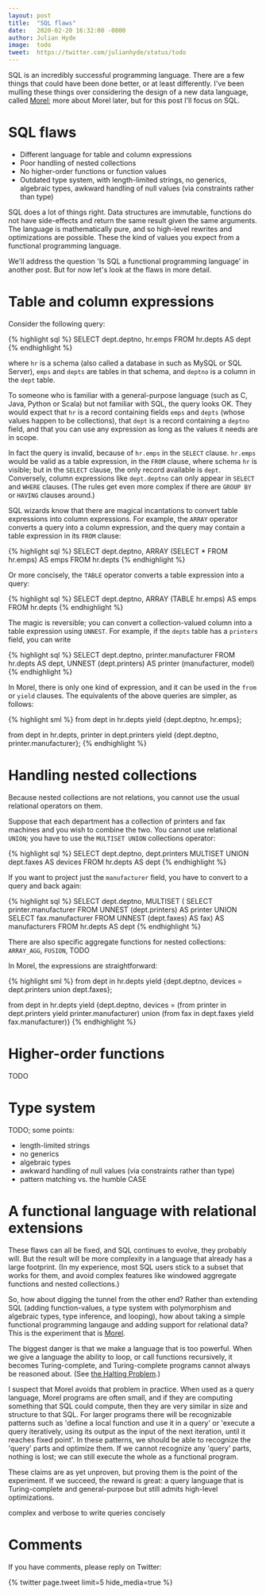 ```yaml
---
layout: post
title:  "SQL flaws"
date:   2020-02-20 16:32:00 -0800
author: Julian Hyde
image:  todo
tweet:  https://twitter.com/julianhyde/status/todo
---
```


SQL is an incredibly successful programming language.  There are a few
things that could have been done better, or at least differently.
I've been mulling these things over considering the design of a new
data language, called [Morel](https://github.com/julianhyde/morel);
more about Morel later, but for this post I'll focus on SQL.

# SQL flaws

* Different language for table and column expressions
* Poor handling of nested collections
* No higher-order functions or function values
* Outdated type system, with length-limited strings, no generics,
  algebraic types, awkward handling of null values (via constraints
  rather than type)

SQL does a lot of things right. Data structures are immutable,
functions do not have side-effects and return the same result given
the same arguments. The language is mathematically pure, and so
high-level rewrites and optimizations are possible. These the kind of
values you expect from a functional programming language.

We'll address the question 'Is SQL a functional programming language'
in another post. But for now let's look at the flaws in more detail.

# Table and column expressions

Consider the following query:

{% highlight sql %}
SELECT dept.deptno, hr.emps
FROM hr.depts AS dept
{% endhighlight %}

where `hr` is a schema (also called a database in such as MySQL or SQL
Server), `emps` and `depts` are tables in that schema, and `deptno` is
a column in the `dept` table.

To someone who is familiar with a general-purpose language (such as C,
Java, Python or Scala) but not familiar with SQL, the query looks
OK. They would expect that `hr` is a record containing fields `emps`
and `depts` (whose values happen to be collections), that `dept` is a
record containing a `deptno` field, and that you can use any
expression as long as the values it needs are in scope.

In fact the query is invalid, because of `hr.emps` in the `SELECT`
clause. `hr.emps` would be valid as a table expression, in the `FROM`
clause, where schema `hr` is visible; but in the `SELECT` clause, the
only record available is `dept`. Conversely, column expressions like
`dept.deptno` can only appear in `SELECT` and `WHERE` clauses. (The
rules get even more complex if there are `GROUP BY` or `HAVING`
clauses around.)

SQL wizards know that there are magical incantations to convert table
expressions into column expressions. For example, the `ARRAY` operator
converts a query into a column expression, and the query may contain a
table expression in its `FROM` clause:

{% highlight sql %}
SELECT dept.deptno, ARRAY (SELECT * FROM hr.emps) AS emps
FROM hr.depts
{% endhighlight %}

Or more concisely, the `TABLE` operator converts a table expression
into a query:

{% highlight sql %}
SELECT dept.deptno, ARRAY (TABLE hr.emps) AS emps
FROM hr.depts
{% endhighlight %}

The magic is reversible; you can convert a collection-valued column
into a table expression using `UNNEST`. For example, if the `depts`
table has a `printers` field, you can write

{% highlight sql %}
SELECT dept.deptno, printer.manufacturer
FROM hr.depts AS dept,
    UNNEST (dept.printers) AS printer (manufacturer, model)
{% endhighlight %}

In Morel, there is only one kind of expression, and it can be used in
the `from` or `yield` clauses. The equivalents of the above queries
are simpler, as follows:

{% highlight sml %}
from dept in hr.depts
yield {dept.deptno, hr.emps};

from dept in hr.depts,
  printer in dept.printers
yield {dept.deptno, printer.manufacturer};
{% endhighlight %}

# Handling nested collections

Because nested collections are not relations, you cannot use the usual
relational operators on them.

Suppose that each department has a collection of printers and fax
machines and you wish to combine the two. You cannot use relational
`UNION`; you have to use the `MULTISET UNION` collections operator:

{% highlight sql %}
SELECT dept.deptno,
    dept.printers MULTISET UNION dept.faxes AS devices
FROM hr.depts AS dept
{% endhighlight %}

If you want to project just the `manufacturer` field, you have to
convert to a query and back again:

{% highlight sql %}
SELECT dept.deptno,
    MULTISET (
        SELECT printer.manufacturer
        FROM UNNEST (dept.printers) AS printer
        UNION
        SELECT fax.manufacturer
        FROM UNNEST (dept.faxes) AS fax) AS manufacturers
FROM hr.depts AS dept
{% endhighlight %}

There are also specific aggregate functions for nested collections: `ARRAY_AGG`, `FUSION`, TODO

In Morel, the expressions are straightforward:

{% highlight sml %}
from dept in hr.depts
yield {dept.deptno, devices = dept.printers union dept.faxes};

from dept in hr.depts
yield {dept.deptno,
       devices = (from printer in dept.printers
                   yield printer.manufacturer)
                 union
                 (from fax in dept.faxes
                   yield fax.manufacturer)}
{% endhighlight %}

# Higher-order functions

TODO

# Type system

TODO; some points:

* length-limited strings
* no generics
* algebraic types
* awkward handling of null values (via constraints
  rather than type)
* pattern matching vs. the humble CASE

# A functional language with relational extensions

These flaws can all be fixed, and SQL continues to evolve, they
probably will. But the result will be more complexity in a language
that already has a large footprint. (In my experience, most SQL users
stick to a subset that works for them, and avoid complex features like
windowed aggregate functions and nested collections.)

So, how about digging the tunnel from the other end? Rather than
extending SQL (adding function-values, a type system with polymorphism and algebraic
types, type inference, and looping), how about taking a simple
functional programming langauge and adding support for relational
data? This is the experiment that is [Morel](TODO:ref).

The biggest danger is that we make a language that is too
powerful. When we give a language the ability to loop, or call
functions recursively, it becomes Turing-complete, and Turing-complete
programs cannot always be reasoned about. (See [the Halting
Problem](TODO:ref).)

I suspect that Morel avoids that problem in practice. When used as a
query language, Morel programs are often small, and if they are
computing something that SQL could compute, then they are very similar
in size and structure to that SQL. For larger programs there will be
recognizable patterns such as 'define a local function and use it in a
query' or 'execute a query iteratively, using its output as the input
of the next iteration, until it reaches fixed point'. In these
patterns, we should be able to recognize the 'query' parts and
optimize them. If we cannot recognize any 'query' parts, nothing is
lost; we can still execute the whole as a functional program.

These claims are as yet unproven, but proving them is the point of the
experiment. If we succeed, the reward is great: a query language that
is Turing-complete and general-purpose but still admits high-level
optimizations.

complex and verbose to write queries concisely

# Comments

If you have comments, please reply on Twitter:

<div data_dnt="true">
{% twitter page.tweet limit=5 hide_media=true %}
</div>
